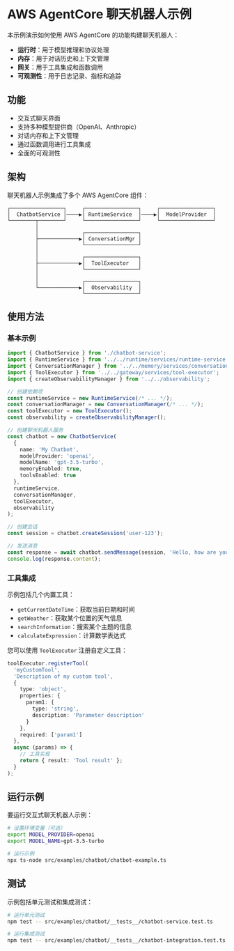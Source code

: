 # AWS AgentCore 聊天机器人示例

本示例演示如何使用 AWS AgentCore 的功能构建聊天机器人：

- **运行时**：用于模型推理和协议处理
- **内存**：用于对话历史和上下文管理
- **网关**：用于工具集成和函数调用
- **可观测性**：用于日志记录、指标和追踪

## 功能

- 交互式聊天界面
- 支持多种模型提供商（OpenAI、Anthropic）
- 对话内存和上下文管理
- 通过函数调用进行工具集成
- 全面的可观测性

## 架构

聊天机器人示例集成了多个 AWS AgentCore 组件：

```
┌─────────────────┐     ┌─────────────────┐     ┌─────────────────┐
│  ChatbotService │────▶│ RuntimeService  │────▶│  ModelProvider  │
└────────┬────────┘     └─────────────────┘     └─────────────────┘
         │
         │              ┌─────────────────┐
         ├─────────────▶│ ConversationMgr │
         │              └─────────────────┘
         │
         │              ┌─────────────────┐
         ├─────────────▶│  ToolExecutor   │
         │              └─────────────────┘
         │
         │              ┌─────────────────┐
         └─────────────▶│  Observability  │
                        └─────────────────┘
```

## 使用方法

### 基本示例

```typescript
import { ChatbotService } from './chatbot-service';
import { RuntimeService } from '../../runtime/services/runtime-service';
import { ConversationManager } from '../../memory/services/conversation-manager';
import { ToolExecutor } from '../../gateway/services/tool-executor';
import { createObservabilityManager } from '../../observability';

// 创建依赖项
const runtimeService = new RuntimeService(/* ... */);
const conversationManager = new ConversationManager(/* ... */);
const toolExecutor = new ToolExecutor();
const observability = createObservabilityManager();

// 创建聊天机器人服务
const chatbot = new ChatbotService(
  {
    name: 'My Chatbot',
    modelProvider: 'openai',
    modelName: 'gpt-3.5-turbo',
    memoryEnabled: true,
    toolsEnabled: true
  },
  runtimeService,
  conversationManager,
  toolExecutor,
  observability
);

// 创建会话
const session = chatbot.createSession('user-123');

// 发送消息
const response = await chatbot.sendMessage(session, 'Hello, how are you?');
console.log(response.content);
```

### 工具集成

示例包括几个内置工具：

- `getCurrentDateTime`：获取当前日期和时间
- `getWeather`：获取某个位置的天气信息
- `searchInformation`：搜索某个主题的信息
- `calculateExpression`：计算数学表达式

您可以使用 `ToolExecutor` 注册自定义工具：

```typescript
toolExecutor.registerTool(
  'myCustomTool',
  'Description of my custom tool',
  {
    type: 'object',
    properties: {
      param1: {
        type: 'string',
        description: 'Parameter description'
      }
    },
    required: ['param1']
  },
  async (params) => {
    // 工具实现
    return { result: 'Tool result' };
  }
);
```

## 运行示例

要运行交互式聊天机器人示例：

```bash
# 设置环境变量（可选）
export MODEL_PROVIDER=openai
export MODEL_NAME=gpt-3.5-turbo

# 运行示例
npx ts-node src/examples/chatbot/chatbot-example.ts
```

## 测试

示例包括单元测试和集成测试：

```bash
# 运行单元测试
npm test -- src/examples/chatbot/__tests__/chatbot-service.test.ts

# 运行集成测试
npm test -- src/examples/chatbot/__tests__/chatbot-integration.test.ts
```